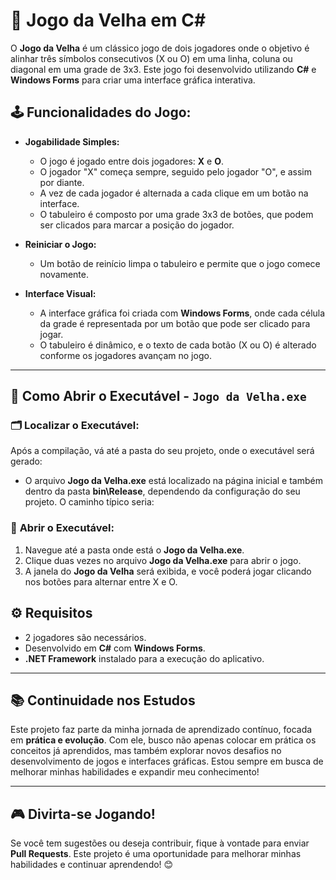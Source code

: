 # 🧩 **Jogo da Velha** em C#

O **Jogo da Velha** é um clássico jogo de dois jogadores onde o objetivo é alinhar três símbolos consecutivos (X ou O) em uma linha, coluna ou diagonal em uma grade de 3x3. Este jogo foi desenvolvido utilizando **C#** e **Windows Forms** para criar uma interface gráfica interativa.

## 🕹️ **Funcionalidades do Jogo:**

- **Jogabilidade Simples:**
  - O jogo é jogado entre dois jogadores: **X** e **O**.
  - O jogador "X" começa sempre, seguido pelo jogador "O", e assim por diante.
  - A vez de cada jogador é alternada a cada clique em um botão na interface.
  - O tabuleiro é composto por uma grade 3x3 de botões, que podem ser clicados para marcar a posição do jogador.

- **Reiniciar o Jogo:**
  - Um botão de reinício limpa o tabuleiro e permite que o jogo comece novamente.

- **Interface Visual:**
  - A interface gráfica foi criada com **Windows Forms**, onde cada célula da grade é representada por um botão que pode ser clicado para jogar.
  - O tabuleiro é dinâmico, e o texto de cada botão (X ou O) é alterado conforme os jogadores avançam no jogo.

---

## 📂 **Como Abrir o Executável - `Jogo da Velha.exe`**

### 🗂️ **Localizar o Executável:**
Após a compilação, vá até a pasta do seu projeto, onde o executável será gerado:

- O arquivo **Jogo da Velha.exe** está localizado na página inicial e também dentro da pasta **bin\Release**, dependendo da configuração do seu projeto. O caminho típico seria:

### 🚀 **Abrir o Executável:**
1. Navegue até a pasta onde está o **Jogo da Velha.exe**.
2. Clique duas vezes no arquivo **Jogo da Velha.exe** para abrir o jogo.
3. A janela do **Jogo da Velha** será exibida, e você poderá jogar clicando nos botões para alternar entre X e O.

## ⚙️ **Requisitos**

- 2 jogadores são necessários.
- Desenvolvido em **C#** com **Windows Forms**.
- **.NET Framework** instalado para a execução do aplicativo.

---

## 📚 **Continuidade nos Estudos**

Este projeto faz parte da minha jornada de aprendizado contínuo, focada em **prática e evolução**. Com ele, busco não apenas colocar em prática os conceitos já aprendidos, mas também explorar novos desafios no desenvolvimento de jogos e interfaces gráficas. Estou sempre em busca de melhorar minhas habilidades e expandir meu conhecimento!

---

## 🎮 **Divirta-se Jogando!**

Se você tem sugestões ou deseja contribuir, fique à vontade para enviar **Pull Requests**. Este projeto é uma oportunidade para melhorar minhas habilidades e continuar aprendendo! 😊
